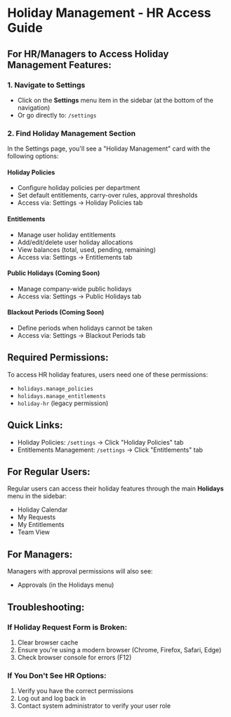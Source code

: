 # Holiday Management - HR Access Guide

## For HR/Managers to Access Holiday Management Features:

### 1. **Navigate to Settings**
- Click on the **Settings** menu item in the sidebar (at the bottom of the navigation)
- Or go directly to: `/settings`

### 2. **Find Holiday Management Section**
In the Settings page, you'll see a "Holiday Management" card with the following options:

#### **Holiday Policies** 
- Configure holiday policies per department
- Set default entitlements, carry-over rules, approval thresholds
- Access via: Settings → Holiday Policies tab

#### **Entitlements**
- Manage user holiday entitlements
- Add/edit/delete user holiday allocations
- View balances (total, used, pending, remaining)
- Access via: Settings → Entitlements tab

#### **Public Holidays** (Coming Soon)
- Manage company-wide public holidays
- Access via: Settings → Public Holidays tab

#### **Blackout Periods** (Coming Soon)
- Define periods when holidays cannot be taken
- Access via: Settings → Blackout Periods tab

## Required Permissions:

To access HR holiday features, users need one of these permissions:
- `holidays.manage_policies` 
- `holidays.manage_entitlements`
- `holiday-hr` (legacy permission)

## Quick Links:
- Holiday Policies: `/settings` → Click "Holiday Policies" tab
- Entitlements Management: `/settings` → Click "Entitlements" tab

## For Regular Users:
Regular users can access their holiday features through the main **Holidays** menu in the sidebar:
- Holiday Calendar
- My Requests
- My Entitlements
- Team View

## For Managers:
Managers with approval permissions will also see:
- Approvals (in the Holidays menu)

## Troubleshooting:

### If Holiday Request Form is Broken:
1. Clear browser cache
2. Ensure you're using a modern browser (Chrome, Firefox, Safari, Edge)
3. Check browser console for errors (F12)

### If You Don't See HR Options:
1. Verify you have the correct permissions
2. Log out and log back in
3. Contact system administrator to verify your user role